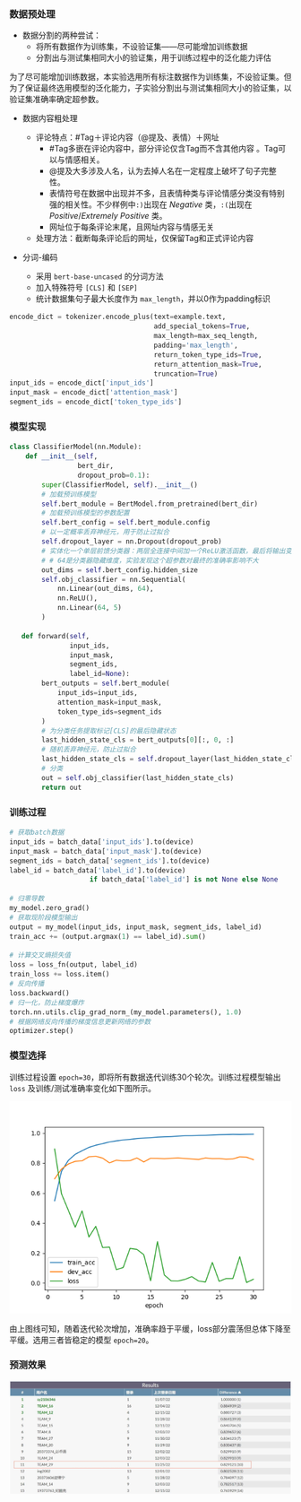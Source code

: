 ### 数据预处理

- 数据分割的两种尝试：
    - 将所有数据作为训练集，不设验证集——尽可能增加训练数据
    - 分割出与测试集相同大小的验证集，用于训练过程中的泛化能力评估

为了尽可能增加训练数据，本实验选用所有标注数据作为训练集，不设验证集。但为了保证最终选用模型的泛化能力，子实验分割出与测试集相同大小的验证集，以验证集准确率确定超参数。

- 数据内容粗处理
    - 评论特点：#Tag＋评论内容（@提及、表情）＋网址
        - #Tag多嵌在评论内容中，部分评论仅含Tag而不含其他内容 。Tag可以与情感相关。
        - @提及大多涉及人名，认为去掉人名在一定程度上破坏了句子完整性。
        - 表情符号在数据中出现并不多，且表情种类与评论情感分类没有特别强的相关性。不少样例中`:)`出现在 $Negative$ 类，`:(`出现在 $Positive/Extremely\ Positive$ 类。
        - 网址位于每条评论末尾，且网址内容与情感无关
    - 处理方法：截断每条评论后的网址，仅保留Tag和正式评论内容

- 分词-编码
    - 采用 `bert-base-uncased` 的分词方法
    - 加入特殊符号 `[CLS]` 和 `[SEP]`
    - 统计数据集句子最大长度作为 `max_length`，并以0作为padding标识

```python
encode_dict = tokenizer.encode_plus(text=example.text,
                                    add_special_tokens=True,
                                    max_length=max_seq_length,
                                    padding='max_length',
                                    return_token_type_ids=True,
                                    return_attention_mask=True,
                                    truncation=True)
input_ids = encode_dict['input_ids']
input_mask = encode_dict['attention_mask']
segment_ids = encode_dict['token_type_ids']
```

### 模型实现

```python
class ClassifierModel(nn.Module):
    def __init__(self,
                 bert_dir,
                 dropout_prob=0.1):
        super(ClassifierModel, self).__init__()
        # 加载预训练模型
        self.bert_module = BertModel.from_pretrained(bert_dir)
        # 加载预训练模型的参数配置
        self.bert_config = self.bert_module.config
        # 以一定概率丢弃神经元，用于防止过拟合
        self.dropout_layer = nn.Dropout(dropout_prob)
        # 实体化一个单层前馈分类器：两层全连接中间加一个ReLU激活函数，最后将输出变为5维（目标类别共5类）
        # # 64是分类器隐藏维度，实验发现这个超参数对最终的准确率影响不大
        out_dims = self.bert_config.hidden_size
        self.obj_classifier = nn.Sequential(
            nn.Linear(out_dims, 64),
            nn.ReLU(),
            nn.Linear(64, 5)
        )
        
   def forward(self,
               input_ids,
               input_mask,
               segment_ids,
               label_id=None):
        bert_outputs = self.bert_module(
            input_ids=input_ids,
            attention_mask=input_mask,
            token_type_ids=segment_ids
        )
        # 为分类任务提取标记[CLS]的最后隐藏状态
        last_hidden_state_cls = bert_outputs[0][:, 0, :]
        # 随机丢弃神经元，防止过拟合
        last_hidden_state_cls = self.dropout_layer(last_hidden_state_cls)
        # 分类
        out = self.obj_classifier(last_hidden_state_cls)
        return out
```

### 训练过程

```python
# 获取batch数据
input_ids = batch_data['input_ids'].to(device)
input_mask = batch_data['input_mask'].to(device)
segment_ids = batch_data['segment_ids'].to(device)
label_id = batch_data['label_id'].to(device) 
					if batch_data['label_id'] is not None else None

# 归零导数
my_model.zero_grad()
# 获取现阶段模型输出
output = my_model(input_ids, input_mask, segment_ids, label_id)
train_acc += (output.argmax(1) == label_id).sum()

# 计算交叉熵损失值
loss = loss_fn(output, label_id)
train_loss += loss.item()
# 反向传播
loss.backward()
# 归一化，防止梯度爆炸
torch.nn.utils.clip_grad_norm_(my_model.parameters(), 1.0)
# 根据网络反向传播的梯度信息更新网络的参数
optimizer.step()
```

### 模型选择

训练过程设置 `epoch=30`，即将所有数据迭代训练30个轮次。训练过程模型输出 `loss` 及训练/测试准确率变化如下图所示。

![epoch特性](epoch特性.png)

由上图线可知，随着迭代轮次增加，准确率趋于平缓，loss部分震荡但总体下降至平缓。选用三者皆稳定的模型 `epoch=20`。

### 预测效果

![成绩截图](成绩截图.jpg)